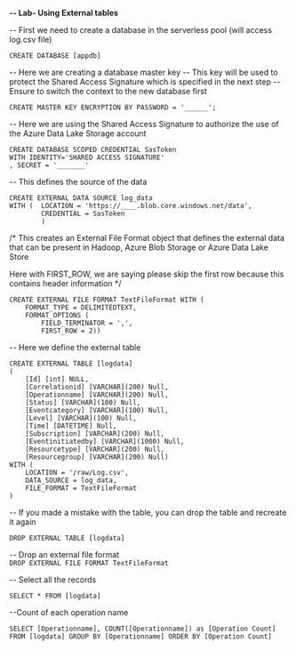 **-- Lab- Using External tables**

-- First we need to create a database in the serverless pool (will access log.csv file)

```CREATE DATABASE [appdb]```

-- Here we are creating a database master key
-- This key will be used to protect the Shared Access Signature which is specified in the next step
-- Ensure to switch the context to the new database first

```CREATE MASTER KEY ENCRYPTION BY PASSWORD = '______';```

-- Here we are using the Shared Access Signature to authorize the use of the Azure Data Lake Storage account
```
CREATE DATABASE SCOPED CREDENTIAL SasToken
WITH IDENTITY='SHARED ACCESS SIGNATURE'
, SECRET = '_______'
```
-- This defines the source of the data
```
CREATE EXTERNAL DATA SOURCE log_data
WITH (  LOCATION = 'https://____.blob.core.windows.net/data',
        CREDENTIAL = SasToken
        ) 
```
/* This creates an External File Format object that defines the external data that can be
present in Hadoop, Azure Blob Storage or Azure Data Lake Store

Here with FIRST_ROW,  we are saying please skip the first row because this contains header information
*/
```
CREATE EXTERNAL FILE FORMAT TextFileFormat WITH (
    FORMAT_TYPE = DELIMITEDTEXT,
    FORMAT_OPTIONS (
        FIELD_TERMINATOR = ',',
        FIRST_ROW = 2))
```
-- Here we define the external table
```
CREATE EXTERNAL TABLE [logdata]
(
    [Id] [int] NULL,
    [Correlationid] [VARCHAR](200) Null,
    [Operationname] [VARCHAR](200) Null,
    [Status] [VARCHAR](100) Null,
    [Eventcategory] [VARCHAR](100) Null,
    [Level] [VARCHAR](100) Null,
    [Time] [DATETIME] Null,
    [Subscription] [VARCHAR](200) Null,
    [Eventinitiatedby] [VARCHAR](1000) Null,
    [Resourcetype] [VARCHAR](200) Null,
    [Resourcegroup] [VARCHAR](200) Null)
WITH (
    LOCATION = '/raw/Log.csv',
    DATA_SOURCE = log_data,
    FILE_FORMAT = TextFileFormat
)
```
-- If you made a mistake with the table, you can drop the table and recreate it again

```DROP EXTERNAL TABLE [logdata]```

-- Drop an external file format  
```DROP EXTERNAL FILE FORMAT TextFileFormat```

-- Select all the records

```SELECT * FROM [logdata]```

--Count of each operation name

```SELECT [Operationname], COUNT([Operationname]) as [Operation Count] FROM [logdata] GROUP BY [Operationname] ORDER BY [Operation Count]```
